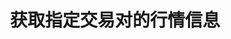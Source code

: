 ---
title: 获取指定交易对的行情信息
position_number: 7
type: get
description: /az/future/market/v1/public/q/ticker
parameters:
    -
        name: symbol
        type: string
        mandatory: true
        default: N/A
        description: 交易对
        ranges:
content_markdown: 注：**此方法不需要签名**
left_code_blocks:
    -
        code_block: "public void getKLine() {\r\n\tString text = HttpUtil.get(URL + \"/data/api/az/future/market/v1/getKLine?market=btc_usdt&type=1min&since=0\");\r\n\tSystem.out.println(text);\r\n}"
        title: Java
        language: java
right_code_blocks:
    - code_block: |-
        {
          "error": {
            "code": "",
            "msg": ""
          },
          "msgInfo": "",
          "result": {
            "a": "", //24小时成交量
            "c": "", //最新价
            "h": "", //24小时最高价
            "l": "", //24小时最低价
            "o": "", //24小时前第一笔成交价
            "r": "", //24小时涨跌幅
            "s": "", //交易对
            "t": 0, //时间
            "v": "" //24小时成交额
          },
          "returnCode": 0
        }
      title: Response
      language: json
---